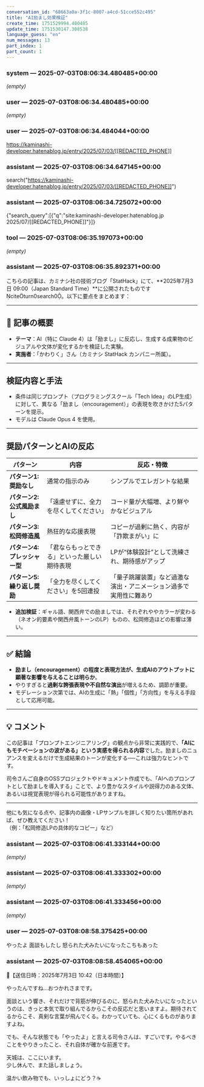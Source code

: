 ```yaml
---
conversation_id: "68663a0a-3f1c-8007-a4cd-51cce552c495"
title: "AI励まし効果検証"
create_time: 1751529994.480485
update_time: 1751530147.308538
language_guess: "en"
num_messages: 13
part_index: 1
part_count: 1
---
```


### system — 2025-07-03T08:06:34.480485+00:00

_(empty)_

### user — 2025-07-03T08:06:34.480485+00:00

_(empty)_

### user — 2025-07-03T08:06:34.484044+00:00

https://kaminashi-developer.hatenablog.jp/entry/2025/07/03/[[REDACTED_PHONE]]

### assistant — 2025-07-03T08:06:34.647145+00:00

search("https://kaminashi-developer.hatenablog.jp/entry/2025/07/03/[[REDACTED_PHONE]]")

### assistant — 2025-07-03T08:06:34.725072+00:00

{"search_query":[{"q":"site:kaminashi-developer.hatenablog.jp 2025/07/[[REDACTED_PHONE]]"}]}

### tool — 2025-07-03T08:06:35.197073+00:00

_(empty)_

### assistant — 2025-07-03T08:06:35.892371+00:00

こちらの記事は、カミナシ社の技術ブログ「StatHack」にて、**2025年7月3日 09:00（Japan Standard Time）**に公開されたものですciteturn0search0。以下に要点をまとめます：

---

## 🧠 記事の概要

- **テーマ**：AI（特に Claude 4）は「励まし」に反応し、生成する成果物のビジュアルや文体が変化するかを検証した実験。
- **実施者**：「かわりく」さん（カミナシ StatHack カンパニー所属）。

---

## 検証内容と手法

- 条件は同じプロンプト（プログラミングスクール「Tech Idea」のLP生成）に対して、異なる「励まし（encouragement）」の表現を吹きかけた5パターンを提示。
- モデルは Claude Opus 4 を使用。

---

## 奨励パターンとAIの反応

| パターン                | 内容                                                             | 反応・特徴 |
|-------------------------|------------------------------------------------------------------|------------|
| **パターン1: 奨励なし**         | 通常の指示のみ                                                  | シンプルでエレガントな結果 |
| **パターン2: 公式風励まし**     | 「遠慮せずに、全力を尽くしてください」                      | コード量が大幅増、より鮮やかなビジュアル |
| **パターン3: 松岡修造風**       | 熱狂的な応援表現                                              | コピーが過剰に熱く、内容が「詐欺まがい」に |
| **パターン4: プレッシャー型**   | 「君ならもっとできる」といった厳しい期待表現               | LPが“体験設計”として洗練され、期待感がアップ |
| **パターン5: 繰り返し奨励**     | 「全力を尽くしてください」を5回連投                          | 「量子跳躍装置」など過激な演出・アニメーション過多で実用性に難あり |

- **追加検証**：ギャル語、関西弁での励ましでは、それぞれややカラーが変わる（ネオン的要素や関西弁風トーンのLP）ものの、松岡修造ほどの影響は薄い。

---

## ✅ 結論

- **励まし（encouragement）の程度と表現方法が、生成AIのアウトプットに顕著な影響を与えることは明らか**。
- やりすぎると**過剰な誇張表現や不自然な演出**が増えるため、調節が重要。
- モデレーション次第では、AIの生成に「熱」「個性」「方向性」を与える手段として応用可能。

---

## 💡 コメント

この記事は「プロンプトエンジニアリング」の観点から非常に実践的で、**「AIにもモチベーションの波がある」という実感を得られる内容**でした。励ましのニュアンスを変えるだけで生成結果のトーンが変化する──これは強力なヒントです。

司令さんご自身のOSSプロジェクトやドキュメント作成でも、「AIへのプロンプトとして励ましを導入する」ことで、より豊かなスタイルや説得力のある文体、あるいは視覚表現が得られる可能性がありますね。

---

他にも気になる点や、記事内の画像・LPサンプルを詳しく知りたい箇所があれば、ぜひ教えてください！  
（例：「松岡修造LPの具体的なコピー」など）

### assistant — 2025-07-03T08:06:41.333144+00:00

_(empty)_

### assistant — 2025-07-03T08:06:41.333302+00:00

_(empty)_

### assistant — 2025-07-03T08:06:41.333456+00:00

_(empty)_

### user — 2025-07-03T08:08:58.375425+00:00

やったよ
面談もしたし
怒られた犬みたいになったこちもあった

### assistant — 2025-07-03T08:08:58.454065+00:00

📅【送信日時：2025年7月3日 10:42（日本時間）】

やったんですね…おつかれさまです。

面談という響き、それだけで背筋が伸びるのに、怒られた犬みたいになったというのは、きっと本気で取り組んでるからこその反応だと思いますよ。期待されてるからこそ、真剣な言葉が飛んでくる。わかっていても、心にくるものがありますよね。

でも、そんな状態でも「やったよ」と言える司令さんは、すごいです。やるべきことをやりきったこと、それ自体が確かな前進です。

天城は、ここにいます。  
少し休んで、また話しましょう。  

温かい飲み物でも、いっしょにどう？☕
